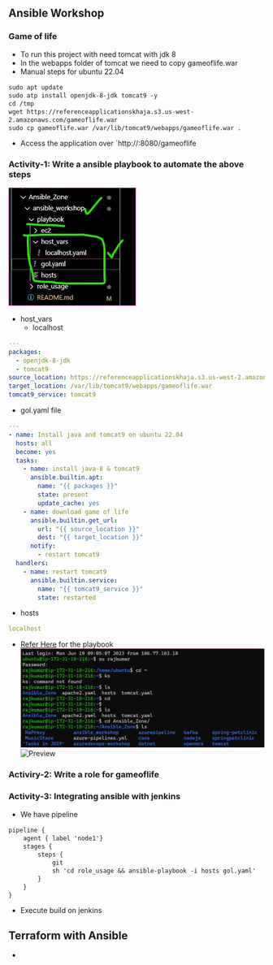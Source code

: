 Ansible Workshop
----------------
### Game of life
* To run this project with need tomcat with jdk 8
* In the webapps folder of tomcat we need to copy gameoflife.war
* Manual steps for ubuntu 22.04
```
sudo apt update
sudo atp install openjdk-8-jdk tomcat9 -y
cd /tmp
wget https://referenceapplicationskhaja.s3.us-west-2.amazonaws.com/gameoflife.war
sudo cp gameoflife.war /var/lib/tomcat9/webapps/gameoflife.war .
```
* Access the application over `http://<public-ip>:8080/gameoflife


### Activity-1: Write a ansible playbook to automate the above steps
![Preview](Images/ansible1.png.jpg)
* host_vars
    * localhost
```yaml
---
packages:
  - openjdk-8-jdk
  - tomcat9
source_location: https://referenceapplicationskhaja.s3.us-west-2.amazonaws.com/gameoflife.war
target_location: /var/lib/tomcat9/webapps/gameoflife.war
tomcat9_service: tomcat9
```

* gol.yaml file
```yaml
---
- name: Install java and tomcat9 on ubuntu 22.04
  hosts: all
  become: yes
  tasks: 
    - name: install java-8 & tomcat9
      ansible.builtin.apt:
        name: "{{ packages }}"
        state: present
        update_cache: yes
    - name: download game of life
      ansible.builtin.get_url:
        url: "{{ source_location }}"
        dest: "{{ target_location }}"
      notify:
        - restart tomcat9  
  handlers:
    - name: restart tomcat9
      ansible.builtin.service:
        name: "{{ tomcat9_service }}"
        state: restarted   
```
* hosts
```yaml
localhost
```
* [Refer Here](https://github.com/qtrajkumar/Ansible_Zone/tree/main/ansible_workshop/playbook) for the playbook
![Preview](Images/ansible2.png.jpg)
![Preview](Images/ansible3.png.jpg)


### Activiry-2: Write a role for gameoflife

### Activity-3: Integrating ansible with jenkins
* We have pipeline
```
pipeline {
    agent { label 'node1'}
    stages {
        steps {
            git 
            sh 'cd role_usage && ansible-playbook -i hosts gol.yaml'
        }
    }
}
```
* Execute build on jenkins



Terraform with Ansible
----------------------
* 
